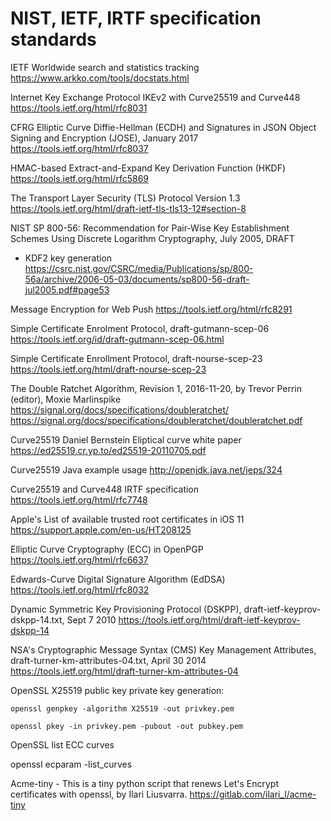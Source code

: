 # NIST, IETF, IRTF specification standards

IETF Worldwide search and statistics tracking
https://www.arkko.com/tools/docstats.html

Internet Key Exchange Protocol IKEv2 with Curve25519 and Curve448
https://tools.ietf.org/html/rfc8031

CFRG Elliptic Curve Diffie-Hellman (ECDH) and Signatures in JSON Object Signing and Encryption (JOSE), January 2017
https://tools.ietf.org/html/rfc8037

HMAC-based Extract-and-Expand Key Derivation Function (HKDF)
https://tools.ietf.org/html/rfc5869

The Transport Layer Security (TLS) Protocol Version 1.3
https://tools.ietf.org/html/draft-ietf-tls-tls13-12#section-8

NIST SP 800-56: Recommendation for Pair-Wise Key Establishment Schemes Using Discrete Logarithm Cryptography, July 2005, DRAFT
- KDF2 key generation 
https://csrc.nist.gov/CSRC/media/Publications/sp/800-56a/archive/2006-05-03/documents/sp800-56-draft-jul2005.pdf#page53

Message Encryption for Web Push
https://tools.ietf.org/html/rfc8291

Simple Certificate Enrolment Protocol, draft-gutmann-scep-06
https://tools.ietf.org/id/draft-gutmann-scep-06.html

Simple Certificate Enrollment Protocol, draft-nourse-scep-23
https://tools.ietf.org/html/draft-nourse-scep-23

The Double Ratchet Algorithm, Revision 1, 2016-11-20, by Trevor Perrin (editor), Moxie Marlinspike
https://signal.org/docs/specifications/doubleratchet/
https://signal.org/docs/specifications/doubleratchet/doubleratchet.pdf

Curve25519 Daniel Bernstein Eliptical curve white paper
https://ed25519.cr.yp.to/ed25519-20110705.pdf

Curve25519 Java example usage
http://openjdk.java.net/jeps/324

Curve25519 and Curve448 IRTF specification
https://tools.ietf.org/html/rfc7748

Apple's List of available trusted root certificates in iOS 11
https://support.apple.com/en-us/HT208125

Elliptic Curve Cryptography (ECC) in OpenPGP
https://tools.ietf.org/html/rfc6637

Edwards-Curve Digital Signature Algorithm (EdDSA)
https://tools.ietf.org/html/rfc8032

Dynamic Symmetric Key Provisioning Protocol (DSKPP), draft-ietf-keyprov-dskpp-14.txt, Sept 7 2010
https://tools.ietf.org/html/draft-ietf-keyprov-dskpp-14

NSA's Cryptographic Message Syntax (CMS) Key Management Attributes, draft-turner-km-attributes-04.txt, April 30 2014
https://tools.ietf.org/html/draft-turner-km-attributes-04

OpenSSL X25519 public key private key generation:

    openssl genpkey -algorithm X25519 -out privkey.pem
  
    openssl pkey -in privkey.pem -pubout -out pubkey.pem
    
OpenSSL list ECC curves

openssl ecparam -list_curves

Acme-tiny - This is a tiny python script that renews Let's Encrypt certificates with openssl, by Ilari Liusvarra.
https://gitlab.com/ilari_l/acme-tiny


